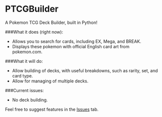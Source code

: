 PTCGBuilder
===

A Pokemon TCG Deck Builder, built in Python!

###What it does (right now):

* Allows you to search for cards, including EX, Mega, and BREAK.
* Displays these pokemon with official English card art from pokemon.com.

###What it will do:

* Allow building of decks, with useful breakdowns, such as rarity, set, and card type.
* Allow for managing of multiple decks.

###Current issues:

* No deck building.

Feel free to suggest features in the [Issues](https://github.com/Hydrox6/PTCGBuilder/issues) tab.
